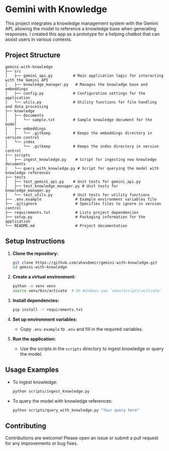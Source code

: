 # Gemini with Knowledge

This project integrates a knowledge management system with the Gemini API, allowing the model to reference a knowledge base when generating responses. I created this app as a prototype for a helping chatbot that can assist users in various contexts.

## Project Structure

```
gemini-with-knowledge
├── src
│   ├── gemini_api.py         # Main application logic for interacting with the Gemini API
│   ├── knowledge_manager.py   # Manages the knowledge base and embeddings
│   ├── config.py             # Configuration settings for the application
│   └── utils.py              # Utility functions for file handling and data processing
├── knowledge
│   ├── documents
│   │   └── sample.txt        # Sample knowledge document for the model
│   ├── embeddings
│   │   └── .gitkeep          # Keeps the embeddings directory in version control
│   └── index
│       └── .gitkeep          # Keeps the index directory in version control
├── scripts
│   ├── ingest_knowledge.py    # Script for ingesting new knowledge documents
│   └── query_with_knowledge.py # Script for querying the model with knowledge references
├── tests
│   ├── test_gemini_api.py    # Unit tests for gemini_api.py
│   ├── test_knowledge_manager.py # Unit tests for knowledge_manager.py
│   └── test_utils.py         # Unit tests for utility functions
├── .env.example               # Example environment variables file
├── .gitignore                 # Specifies files to ignore in version control
├── requirements.txt           # Lists project dependencies
├── setup.py                   # Packaging information for the application
└── README.md                  # Project documentation
```

## Setup Instructions

1. **Clone the repository:**
   ```bash
   git clone https://github.com/ahasdemir/gemini-with-knowledge.git
   cd gemini-with-knowledge
   ```

2. **Create a virtual environment:**
   ```bash
   python -m venv venv
   source venv/bin/activate  # On Windows use `venv\Scripts\activate`
   ```

3. **Install dependencies:**
   ```bash
   pip install -r requirements.txt
   ```

4. **Set up environment variables:**
   - Copy `.env.example` to `.env` and fill in the required variables.

5. **Run the application:**
   - Use the scripts in the `scripts` directory to ingest knowledge or query the model.

## Usage Examples

- To ingest knowledge:
  ```bash
  python scripts/ingest_knowledge.py
  ```

- To query the model with knowledge references:
  ```bash
  python scripts/query_with_knowledge.py "Your query here"
  ```

## Contributing

Contributions are welcome! Please open an issue or submit a pull request for any improvements or bug fixes. 
